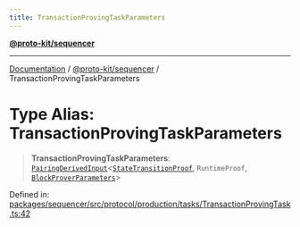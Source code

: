 ```yaml
---
title: TransactionProvingTaskParameters
---
```


[**@proto-kit/sequencer**](../README.md)

***

[Documentation](../../../README.md) / [@proto-kit/sequencer](../README.md) / TransactionProvingTaskParameters

# Type Alias: TransactionProvingTaskParameters

> **TransactionProvingTaskParameters**: [`PairingDerivedInput`](../interfaces/PairingDerivedInput.md)\<[`StateTransitionProof`](../../protocol/type-aliases/StateTransitionProof.md), `RuntimeProof`, [`BlockProverParameters`](../interfaces/BlockProverParameters.md)\>

Defined in: [packages/sequencer/src/protocol/production/tasks/TransactionProvingTask.ts:42](https://github.com/proto-kit/framework/blob/28efa802e3737fc3b77339148b307ef7246f3ef1/packages/sequencer/src/protocol/production/tasks/TransactionProvingTask.ts#L42)
